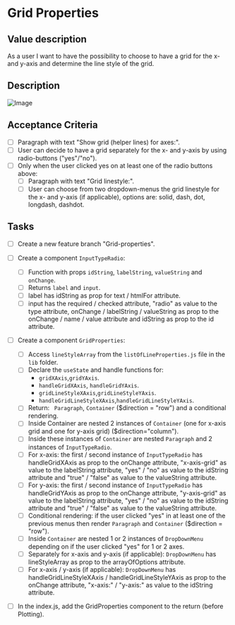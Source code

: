 # Grid Properties

## Value description

As a user
I want to have the possibility to choose to have a grid for the x-and y-axis and determine the line style of the grid.

## Description

![Image](https://github.com/catdieval/capstone-plotdata/assets/148444485/3895a9d1-0075-4420-b6d7-812ce3de1a65)

## Acceptance Criteria

- [ ] Paragraph with text "Show grid (helper lines) for axes:".
- [ ] User can decide to have a grid separately for the x- and y-axis by using radio-buttons ("yes"/"no").
- [ ] Only when the user clicked yes on at least one of the radio buttons above:
  - [ ] Paragraph with text "Grid linestyle:".
  - [ ] User can choose from two dropdown-menus the grid linestyle for the x- and y-axis (if applicable), options are: solid, dash, dot, longdash, dashdot.

## Tasks

- [ ] Create a new feature branch "Grid-properties".

- [ ] Create a component `InputTypeRadio`:

  - [ ] Function with props `idString`, `labelString`, `valueString` and `onChange`.
  - [ ] Returns `label` and `input`.
  - [ ] label has idString as prop for text / htmlFor attribute.
  - [ ] input has the required / checked attribute, "radio" as value to the type attribute, onChange / labelString / valueString as prop to the onChange / name / value attribute and idString as prop to the id attribute.

- [ ] Create a component `GridProperties`:

  - [ ] Access `lineStyleArray` from the `listOfLineProperties.js` file in the `lib` folder.
  - [ ] Declare the `useState` and handle functions for:
    - `gridXAxis`,`gridYAxis`.
    - `handleGridXAxis`, `handleGridYAxis`.
    - `gridLineStyleXAxis`,`gridLineStyleYAxis`.
    - `handleGridLineStyleXAxis`,`handleGridLineStyleYAxis`.
  - [ ] Return: ` Paragraph`, `Container` ($direction = "row") and a conditional rendering.
  - [ ] Inside Container are nested 2 instances of `Container` (one for x-axis grid and one for y-axis grid) ($direction="column").
  - [ ] Inside these instances of `Container` are nested `Paragraph` and 2 instances of `InputTypeRadio`.
  - [ ] For x-axis: the first / second instance of `InputTypeRadio` has handleGridXAxis as prop to the onChange attribute, "x-axis-grid" as value to the labelString attribute, "yes" / "no" as value to the idString attribute and "true" / "false" as value to the valueString attribute.
  - [ ] For y-axis: the first / second instance of `InputTypeRadio` has handleGridYAxis as prop to the onChange attribute, "y-axis-grid" as value to the labelString attribute, "yes" / "no" as value to the idString attribute and "true" / "false" as value to the valueString attribute.
  - [ ] Conditional rendering: if the user clicked "yes" in at least one of the previous menus then render `Paragraph` and `Container` ($direction = "row").
  - [ ] Inside `Container` are nested 1 or 2 instances of `DropDownMenu` depending on if the user clicked "yes" for 1 or 2 axes.
  - [ ] Separately for x-axis and y-axis (if applicable): `DropDownMenu` has lineStyleArray as prop to the arrayOfOptions attribute.
  - [ ] For x-axis / y-axis (if applicable): `DropDownMenu` has handleGridLineStyleXAxis / handleGridLineStyleYAxis as prop to the onChange attribute, "x-axis:" / "y-axis:" as value to the idString attribute.

- [ ] In the index.js, add the GridProperties component to the return (before Plotting).
